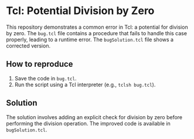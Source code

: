 # Tcl: Potential Division by Zero

This repository demonstrates a common error in Tcl: a potential for division by zero.  The `bug.tcl` file contains a procedure that fails to handle this case properly, leading to a runtime error.  The `bugSolution.tcl` file shows a corrected version.

## How to reproduce

1.  Save the code in `bug.tcl`.
2.  Run the script using a Tcl interpreter (e.g., `tclsh bug.tcl`).

## Solution

The solution involves adding an explicit check for division by zero before performing the division operation.  The improved code is available in `bugSolution.tcl`.